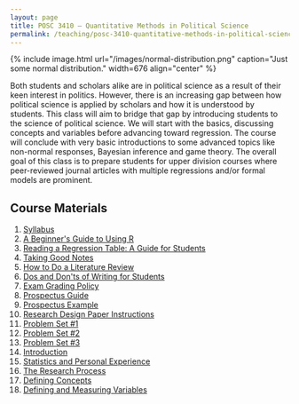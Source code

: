 ```yaml
---
layout: page
title: POSC 3410 – Quantitative Methods in Political Science
permalink: /teaching/posc-3410-quantitative-methods-in-political-science/
---
```


{% include image.html url="/images/normal-distribution.png" caption="Just some normal distribution." width=676 align="center" %}

Both students and scholars alike are in political science as a result of their keen interest in politics. However, there is an increasing gap between how political science is applied by scholars and how it is understood by students. This class will aim to bridge that gap by introducing students to the science of political science. We will start with the basics, discussing concepts and variables before advancing toward regression. The course will conclude with very basic introductions to some advanced topics like non-normal responses, Bayesian inference and game theory. The overall goal of this class is to prepare students for upper division courses where peer-reviewed journal articles with multiple regressions and/or formal models are prominent.

## Course Materials

1. [Syllabus](https://www.dropbox.com/s/6to3yth5lar5sh1/posc3410-fall2015-syllabus.pdf?dl=0)
2. [A Beginner's Guide to Using R](/blog/2014/08/a-beginners-guide-to-using-r/)
3. [Reading a Regression Table: A Guide for Students](/blog/2014/08/reading-a-regression-table-a-guide-for-students/)
4. [Taking Good Notes](/blog/2014/09/taking-good-notes/)
5. [How to Do a Literature Review](/blog/2014/11/how-to-do-a-literature-review/)
6. [Dos and Don'ts of Writing for Students](/blog/2015/06/dos-and-donts-of-writing-for-students/)
7. [Exam Grading Policy](https://www.dropbox.com/s/apihjs7di81aqcv/svm-exam-grading-policy.pdf?dl=0)
8. [Prospectus Guide](https://www.dropbox.com/s/i2vzzg0vmy6ppw4/posc3410-prospectus-guide.pdf)
9. [Prospectus Example](https://www.dropbox.com/s/swrs77jawpxpec8/posc3410-prospectus-example.pdf?dl=0)
10. [Research Design Paper Instructions](https://www.dropbox.com/s/qhv4d4pjsk2rxgt/posc3410-research-design-paper-instructions.pdf?dl=0)
11. [Problem Set #1](https://www.dropbox.com/s/e8fet2519zuupcm/posc3410-hw1.pdf)
12. [Problem Set #2](https://www.dropbox.com/s/rhvcn7w21xs2b7f/posc3410-hw2.pdf)
13. [Problem Set #3](https://www.dropbox.com/s/bvu3wu457ueuyqx/posc3410-hw3.pdf)
14. [Introduction](https://www.dropbox.com/s/jvfycushxgewhg6/posc3410-lecture-intro.pdf?dl=0)
15. [Statistics and Personal Experience](https://www.dropbox.com/s/bqwj62j8bw8rix3/posc3410-lecture-statistics-personal-experience.pdf?dl=0)
16. [The Research Process](https://www.dropbox.com/s/l2wz25xp460z0jw/posc3410-lecture-research-process.pdf?dl=0)
17. [Defining Concepts](https://www.dropbox.com/s/16nm3qevj61muo7/posc3410-lecture-defining-concepts.pdf?dl=0)
18. [Defining and Measuring Variables](https://www.dropbox.com/s/fhytxm337ghnxv2/posc3410-lecture-defining-measuring-variables.pdf?dl=0)
